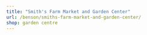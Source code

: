 ```yaml
---
title: "Smith's Farm Market and Garden Center"
url: /benson/smiths-farm-market-and-garden-center/
shop: garden centre
---
```

